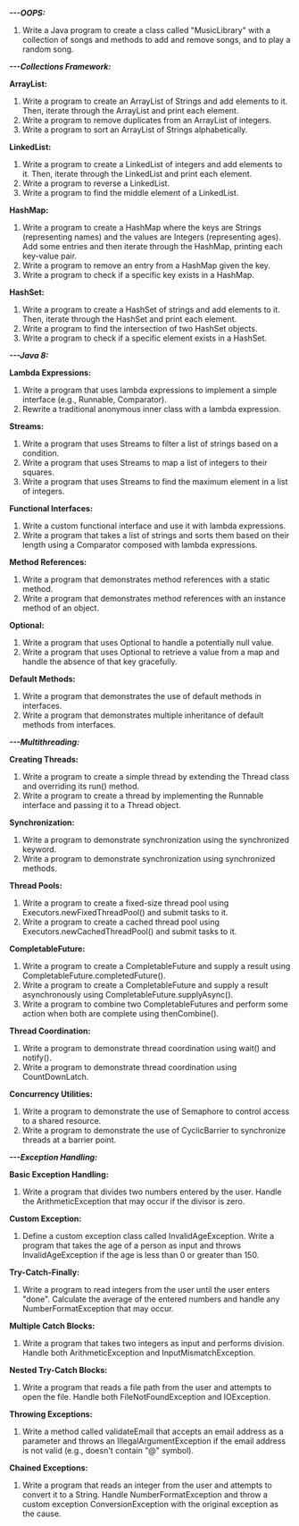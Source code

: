 ***---OOPS:***

1. Write a Java program to create a class called "MusicLibrary" with a collection of songs and methods to add and remove songs, and to play a random song.


***---Collections Framework:***

**ArrayList:**
1. Write a program to create an ArrayList of Strings and add elements to it. Then, iterate through the ArrayList and print each element.
2. Write a program to remove duplicates from an ArrayList of integers.
3. Write a program to sort an ArrayList of Strings alphabetically.

**LinkedList:**
1. Write a program to create a LinkedList of integers and add elements to it. Then, iterate through the LinkedList and print each element.
2. Write a program to reverse a LinkedList.
3. Write a program to find the middle element of a LinkedList.

**HashMap:**
1. Write a program to create a HashMap where the keys are Strings (representing names) and the values are Integers (representing ages). Add some entries and then iterate through the HashMap, printing each key-value pair.
2. Write a program to remove an entry from a HashMap given the key.
3. Write a program to check if a specific key exists in a HashMap.

**HashSet:**
1. Write a program to create a HashSet of strings and add elements to it. Then, iterate through the HashSet and print each element.
2. Write a program to find the intersection of two HashSet objects.
3. Write a program to check if a specific element exists in a HashSet.

***---Java 8:***

**Lambda Expressions:**
1. Write a program that uses lambda expressions to implement a simple interface (e.g., Runnable, Comparator).
2. Rewrite a traditional anonymous inner class with a lambda expression.

**Streams:**
1. Write a program that uses Streams to filter a list of strings based on a condition.
2. Write a program that uses Streams to map a list of integers to their squares.
3. Write a program that uses Streams to find the maximum element in a list of integers.

**Functional Interfaces:**
1. Write a custom functional interface and use it with lambda expressions.
2. Write a program that takes a list of strings and sorts them based on their length using a Comparator composed with lambda expressions.

**Method References:**
1. Write a program that demonstrates method references with a static method.
2. Write a program that demonstrates method references with an instance method of an object.

**Optional:**
1. Write a program that uses Optional to handle a potentially null value.
2. Write a program that uses Optional to retrieve a value from a map and handle the absence of that key gracefully.

**Default Methods:**
1. Write a program that demonstrates the use of default methods in interfaces.
2. Write a program that demonstrates multiple inheritance of default methods from interfaces.

***---Multithreading:***

**Creating Threads:**
1. Write a program to create a simple thread by extending the Thread class and overriding its run() method.
2. Write a program to create a thread by implementing the Runnable interface and passing it to a Thread object.

**Synchronization:**
1. Write a program to demonstrate synchronization using the synchronized keyword.
2. Write a program to demonstrate synchronization using synchronized methods.

**Thread Pools:**
1. Write a program to create a fixed-size thread pool using Executors.newFixedThreadPool() and submit tasks to it.
2. Write a program to create a cached thread pool using Executors.newCachedThreadPool() and submit tasks to it.

**CompletableFuture:**
1. Write a program to create a CompletableFuture and supply a result using CompletableFuture.completedFuture().
2. Write a program to create a CompletableFuture and supply a result asynchronously using CompletableFuture.supplyAsync().
3. Write a program to combine two CompletableFutures and perform some action when both are complete using thenCombine().

**Thread Coordination:**
1. Write a program to demonstrate thread coordination using wait() and notify().
2. Write a program to demonstrate thread coordination using CountDownLatch.

**Concurrency Utilities:**
1. Write a program to demonstrate the use of Semaphore to control access to a shared resource.
2. Write a program to demonstrate the use of CyclicBarrier to synchronize threads at a barrier point.

***---Exception Handling:***

**Basic Exception Handling:**
1. Write a program that divides two numbers entered by the user. Handle the ArithmeticException that may occur if the divisor is zero.

**Custom Exception:**
1. Define a custom exception class called InvalidAgeException. Write a program that takes the age of a person as input and throws InvalidAgeException if the age is less than 0 or greater than 150.

**Try-Catch-Finally:**
1. Write a program to read integers from the user until the user enters "done". Calculate the average of the entered numbers and handle any NumberFormatException that may occur.

**Multiple Catch Blocks:**
1. Write a program that takes two integers as input and performs division. Handle both ArithmeticException and InputMismatchException.

**Nested Try-Catch Blocks:**
1. Write a program that reads a file path from the user and attempts to open the file. Handle both FileNotFoundException and IOException.

**Throwing Exceptions:**
1. Write a method called validateEmail that accepts an email address as a parameter and throws an IllegalArgumentException if the email address is not valid (e.g., doesn't contain "@" symbol).

**Chained Exceptions:**
1. Write a program that reads an integer from the user and attempts to convert it to a String. Handle NumberFormatException and throw a custom exception ConversionException with the original exception as the cause.
